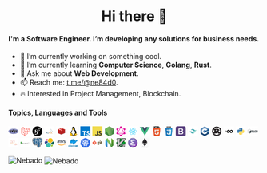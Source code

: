 <h1 align="center"> Hi there 👋 </h1>

#### I'm a Software Engineer. I’m developing any solutions for business needs.

- 🔭 I’m currently working on something cool.
- 🌱 I’m currently learning **Computer Science**, **Golang**, **Rust**.
- 💬 Ask me about **Web Development**.
- 📫 Reach me: [t.me/@ne84d0](https://t.me/@ne84d0).
- 🔥 Interested in Project Management, Blockchain.

#### Topics, Languages and Tools

<code><img height="20" src="https://raw.githubusercontent.com/github/explore/main/topics/php/php.png"/></code>
<code><img height="20" src="https://raw.githubusercontent.com/github/explore/main/topics/laravel/laravel.png"/></code>
<code><img height="20" src="https://raw.githubusercontent.com/github/explore/main/topics/symfony/symfony.png"/></code>
<code><img height="20" src="https://raw.githubusercontent.com/github/explore/main/topics/mysql/mysql.png"/></code>
<code><img height="20" src="https://raw.githubusercontent.com/github/explore/main/topics/redis/redis.png"/></code>
<code><img height="20" src="https://raw.githubusercontent.com/github/explore/main/topics/linux/linux.png"/></code>
<code><img height="20" src="https://raw.githubusercontent.com/github/explore/main/topics/typescript/typescript.png"/></code>
<code><img height="20" src="https://raw.githubusercontent.com/github/explore/main/topics/javascript/javascript.png"/></code>
<code><img height="20" src="https://raw.githubusercontent.com/github/explore/main/topics/nodejs/nodejs.png"/></code>
<code><img height="20" src="https://raw.githubusercontent.com/github/explore/main/topics/graphql/graphql.png" /></code>
<code><img height="20" src="https://raw.githubusercontent.com/github/explore/main/topics/react/react.png"/></code>
<code><img height="20" src="https://raw.githubusercontent.com/github/explore/main/topics/vue/vue.png"/></code>
<code><img height="20" src="https://raw.githubusercontent.com/github/explore/main/topics/html/html.png"/></code>
<code><img height="20" src="https://raw.githubusercontent.com/github/explore/main/topics/css/css.png"/></code>
<code><img height="20" src="https://raw.githubusercontent.com/github/explore/main/topics/bootstrap/bootstrap.png"/></code>
<code><img height="20" src="https://raw.githubusercontent.com/github/explore/main/topics/tailwind/tailwind.png"/></code>
<code><img height="20" src="https://raw.githubusercontent.com/github/explore/main/topics/cpp/cpp.png"/></code>
<code><img height="20" src="https://raw.githubusercontent.com/github/explore/main/topics/rust/rust.png"/></code>
<code><img height="20" src="https://raw.githubusercontent.com/github/explore/main/topics/go/go.png"/></code>
<code><img height="20" src="https://raw.githubusercontent.com/github/explore/main/topics/python/python.png" /></code>
<code><img height="20" src="https://raw.githubusercontent.com/github/explore/main/topics/bash/bash.png"/></code>
<code><img height="20" src="https://raw.githubusercontent.com/github/explore/main/topics/fish/fish.png"/></code>
<code><img height="20" src="https://raw.githubusercontent.com/github/explore/main/topics/mongodb/mongodb.png"/></code>
<code><img height="20" src="https://raw.githubusercontent.com/github/explore/main/topics/postgresql/postgresql.png" /></code>
<code><img height="20" src="https://raw.githubusercontent.com/github/explore/main/topics/elasticsearch/elasticsearch.png" /></code>
<code><img height="20" src="https://raw.githubusercontent.com/github/explore/main/topics/aws/aws.png"/></code>
<code><img height="20" src="https://raw.githubusercontent.com/github/explore/main/topics/docker/docker.png"/></code>
<code><img height="20" src="https://raw.githubusercontent.com/github/explore/main/topics/kubernetes/kubernetes.png"/></code>
<code><img height="20" src="https://raw.githubusercontent.com/github/explore/main/topics/git/git.png"/></code>
<code><img height="20" src="https://raw.githubusercontent.com/github/explore/main/topics/neovim/neovim.png"/></code>
<code><img height="20" src="https://raw.githubusercontent.com/github/explore/main/topics/vim/vim.png"/></code>
<code><img height="20" src="https://raw.githubusercontent.com/github/explore/main/topics/emacs/emacs.png"/></code>
<code><img height="20" src="https://raw.githubusercontent.com/github/explore/main/topics/ethereum/ethereum.png"/></code>

<p><img align="left" src="https://github-readme-stats.vercel.app/api/top-langs?username=Nebado&show_icons=true&locale=en&layout=compact&theme=gotham&card_width=300" alt="Nebado" /></p>

<p>&nbsp;<img align="center" src="https://github-readme-stats.vercel.app/api?username=Nebado&show_icons=true&locale=en&theme=gotham&hide=stars&hide_rank=true" alt="Nebado" /></p>